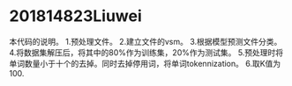 # 201814823Liuwei
本代码的说明。
1.预处理文件。
2.建立文件的vsm。
3.根据模型预测文件分类。
4.将数据集解压后，将其中的80%作为训练集，20%作为测试集。
5.预处理时将单词数量小于十个的去掉。同时去掉停用词，将单词tokennization。
6.取K值为100.
